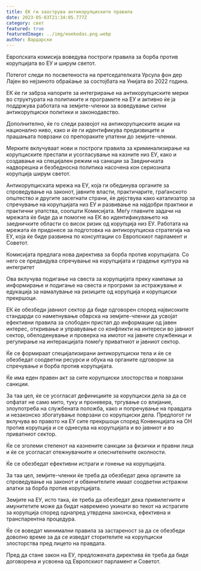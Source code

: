 ```yaml
---
title: ЕК ги заострува антикорупциските правила
date: 2023-05-03T21:34:05.777Z
category: свет
featured: true
featuredImage: ../img/eoekodas.png.webp
author: Вардарски
---
```


Европската комисија воведува построги правила за борба против корупцијата во ЕУ и ширум светот.

Потегот следи по посветеноста на претседателката Урсула фон дер Лајен во нејзиното обраќање за состојбата на Унијата во 2022 година.

ЕК ќе ги забрза напорите за интегрирање на антикорупциските мерки во структурата на политиките и програмите на ЕУ и активно ќе ја поддржува работата на земјите-членки за воведување силни антикорупциски политики и законодавство.

Дополнително, ќе го следи развојот на антикорупциските акции на национално ниво, како и ќе ги идентификува предизвиците и прашањата поврзани со препораките упатени до земјите-членки.

Мерките вклучуваат нови и построги правила за криминализирање на корупциските престапи и усогласување на казните низ ЕУ, како и создавање на специјален режим на санкции за Заедничката надворешна и безбедносна политика насочена кон сериозната корупција ширум светот.

Антикорупциската мрежа на ЕУ, која ги обединува органите за спроведување на законот, јавните власти, практичарите, граѓанското општество и другите засегнати страни, ќе дејствува како катализатор за спречување на корупцијата низ ЕУ и развивање на најдобри практики и практични упатства, соопшти Комисијата. Меѓу главните задачи на мрежата ќе биде да и помогне на ЕК во идентификувањето на заедничките области со висок ризик од корупција низ ЕУ. Работата на мрежата ќе придонесе за подготовка на антикорупциска стратегија на ЕУ, која ќе биде развиена по консултации со Европскиот парламент и Советот.

Комисијата предлага нова директива за борба против корупцијата. Со него се предвидува спречување на корупцијата и градење култура на интегритет

Ова вклучува подигање на свеста за корупцијата преку кампањи за информирање и подигање на свеста и програми за истражување и едукација за намалување на ризиците од корупција и корупциски прекршоци.

ЕК ќе обезбеди јавниот сектор да биде одговорен според највисоките стандарди со наметнување обврска на земјите-членки да усвојат ефективни правила за слободен пристап до информации од јавен интерес, откривање и управување со конфликти на интереси во јавниот сектор, обелоденување и проверка на имотот на јавните службеници и регулирање на интеракцијата помеѓу приватниот и јавниот сектор.

Ќе се формираат специјализирани антикорупциски тела и ќе се обезбедат соодветни ресурси и обука на органите одговорни за спречување и борба против корупцијата.

Ќе има еден правен акт за сите корупциски злосторства и поврзани санкции.

За таа цел, ќе се усогласат дефинициите за корупциски дела за да се опфатат не само мито, туку и проневера, тргување со влијание, злоупотреба на службената положба, како и попречување на правдата и незаконско збогатување поврзани со корупциски дела. Предлогот ги вклучува во правото на ЕУ сите прекршоци според Конвенцијата на ОН против корупција и се однесува на корупцијата и во јавниот и во приватниот сектор.

Ќе се зголеми степенот на казнените санкции за физички и правни лица и ќе се усогласат отежнувачките и олеснителните околности.

Ќе се обезбедат ефективни истраги и гонење на корупцијата.

За таа цел, земјите-членки ќе треба да обезбедат дека органите за спроведување на законот и обвинителите имаат соодветни истражни алатки за борба против корупцијата.

Земјите на ЕУ, исто така, ќе треба да обезбедат дека привилегиите и имунитетите може да бидат навремено укинати во текот на истрагите за корупција според однапред утврдена законска, ефективна и транспарентна процедура.

Ќе се воведат минимални правила за застареност за да се обезбеди доволно време за да се изведат сторителите на корупциски злосторства пред лицето на правдата.

Пред да стане закон на ЕУ, предложената директива ќе треба да биде договорена и усвоена од Европскиот парламент и Советот.
